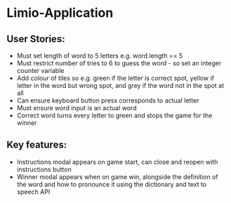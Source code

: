 # Limio-Application

## User Stories:
- Must set length of word to 5 letters e.g. word.length == 5
- Must restrict number of tries to 6 to guess the word - so set an integer counter variable
- Add colour of tiles so e.g. green if the letter is correct spot, yellow if letter in the word but wrong spot, and grey if the word not in the spot at all
- Can ensure keyboard button press corresponds to actual letter
- Must ensure word input is an actual word
- Correct word turns every letter to green and stops the game for the winner

## Key features:
- Instructions modal appears on game start, can close and reopen with instructions button
- Winner modal appears when on game win, alongside the definition of the word and how to pronounce it using the dictionary and text to speech API

